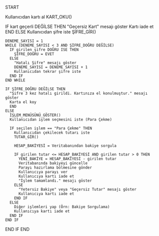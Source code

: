 START

  Kullanıcıdan kartı al
  KART_OKU()

  IF kart geçerli DEĞİLSE THEN
    "Geçersiz Kart" mesajı göster
    Kartı iade et
    END
  ELSE
    Kullanıcıdan şifre iste
    ŞİFRE_GİR()
    
    DENEME_SAYISI = 1
    WHILE (DENEME_SAYISI < 3 AND ŞİFRE_DOĞRU DEĞİLSE)
      IF girilen şifre DOĞRU ISE THEN
        ŞİFRE_DOĞRU = EVET
      ELSE
        "Hatalı Şifre" mesajı göster
        DENEME_SAYISI = DENEME_SAYISI + 1
        Kullanıcıdan tekrar şifre iste
      END IF
    END WHILE

    IF ŞİFRE_DOĞRU DEĞİLSE THEN
      "Şifre 3 kez hatalı girildi. Kartınıza el konulmuştur." mesajı göster
      Karta el koy
      END
    ELSE
      İŞLEM_MENÜSÜNÜ_GÖSTER()
      Kullanıcıdan işlem seçmesini iste (Para Çekme)
      
      IF seçilen işlem == "Para Çekme" THEN
        Kullanıcıdan çekilecek tutarı iste
        TUTAR_GİR()

        HESAP_BAKİYESİ = Veritabanından bakiye sorgula
        
        IF girilen tutar <= HESAP_BAKİYESİ AND girilen tutar > 0 THEN
          YENİ_BAKİYE = HESAP_BAKİYESİ - girilen tutar
          Veritabanında bakiyeyi güncelle
          Parayı hazırlama bölmesine gönder
          Kullanıcıya parayı ver
          Kullanıcıya kartı iade et
          "İşlem tamamlandı." mesajı göster
        ELSE
          "Yetersiz Bakiye" veya "Geçersiz Tutar" mesajı göster
          Kullanıcıya kartı iade et
        END IF
      ELSE
        Diğer işlemleri yap (Örn: Bakiye Sorgulama)
        Kullanıcıya kartı iade et
      END IF
    END IF
  END IF
END

